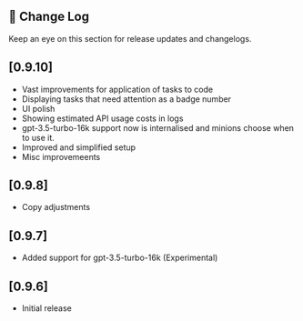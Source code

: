 ## 📝 Change Log

Keep an eye on this section for release updates and changelogs.

## [0.9.10]
- Vast improvements for application of tasks to code
- Displaying tasks that need attention as a badge number
- UI polish
- Showing estimated API usage costs in logs
- gpt-3.5-turbo-16k support now is internalised and minions choose when to use it.
- Improved and simplified setup
- Misc improvemeents

## [0.9.8]
- Copy adjustments

## [0.9.7]
- Added support for gpt-3.5-turbo-16k (Experimental)

## [0.9.6]
- Initial release
